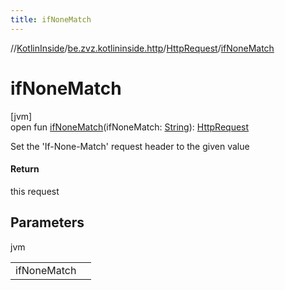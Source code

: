 ```yaml
---
title: ifNoneMatch
---
```

//[KotlinInside](../../../index.html)/[be.zvz.kotlininside.http](../index.html)/[HttpRequest](index.html)/[ifNoneMatch](if-none-match.html)



# ifNoneMatch



[jvm]\
open fun [ifNoneMatch](if-none-match.html)(ifNoneMatch: [String](https://docs.oracle.com/javase/7/docs/api/java/lang/String.html)): [HttpRequest](index.html)



Set the 'If-None-Match' request header to the given value



#### Return



this request



## Parameters


jvm

| | |
|---|---|
| ifNoneMatch |  |




